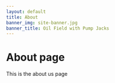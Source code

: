 ```yaml
---
layout: default
title: About
banner_img: site-banner.jpg
banner_title: Oil Field with Pump Jacks
---
```

# About page

This is the about us page

